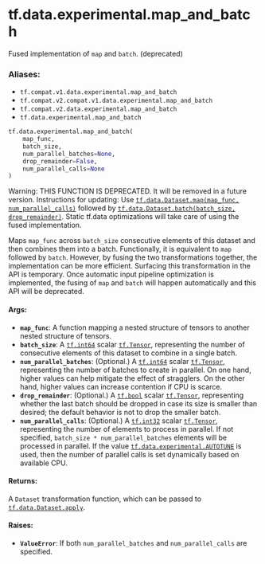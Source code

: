 <div itemscope itemtype="http://developers.google.com/ReferenceObject">
<meta itemprop="name" content="tf.data.experimental.map_and_batch" />
<meta itemprop="path" content="Stable" />
</div>

# tf.data.experimental.map_and_batch

Fused implementation of `map` and `batch`. (deprecated)

### Aliases:

* `tf.compat.v1.data.experimental.map_and_batch`
* `tf.compat.v2.compat.v1.data.experimental.map_and_batch`
* `tf.compat.v2.data.experimental.map_and_batch`
* `tf.data.experimental.map_and_batch`

``` python
tf.data.experimental.map_and_batch(
    map_func,
    batch_size,
    num_parallel_batches=None,
    drop_remainder=False,
    num_parallel_calls=None
)
```

<!-- Placeholder for "Used in" -->

Warning: THIS FUNCTION IS DEPRECATED. It will be removed in a future version.
Instructions for updating:
Use <a href="../../../tf/data/Dataset.md#map"><code>tf.data.Dataset.map(map_func, num_parallel_calls)</code></a> followed by <a href="../../../tf/data/Dataset.md#batch"><code>tf.data.Dataset.batch(batch_size, drop_remainder)</code></a>. Static tf.data optimizations will take care of using the fused implementation.

Maps `map_func` across `batch_size` consecutive elements of this dataset
and then combines them into a batch. Functionally, it is equivalent to `map`
followed by `batch`. However, by fusing the two transformations together, the
implementation can be more efficient. Surfacing this transformation in the API
is temporary. Once automatic input pipeline optimization is implemented,
the fusing of `map` and `batch` will happen automatically and this API will be
deprecated.

#### Args:


* <b>`map_func`</b>: A function mapping a nested structure of tensors to another
  nested structure of tensors.
* <b>`batch_size`</b>: A <a href="../../../tf.md#int64"><code>tf.int64</code></a> scalar <a href="../../../tf/Tensor.md"><code>tf.Tensor</code></a>, representing the number of
  consecutive elements of this dataset to combine in a single batch.
* <b>`num_parallel_batches`</b>: (Optional.) A <a href="../../../tf.md#int64"><code>tf.int64</code></a> scalar <a href="../../../tf/Tensor.md"><code>tf.Tensor</code></a>,
  representing the number of batches to create in parallel. On one hand,
  higher values can help mitigate the effect of stragglers. On the other
  hand, higher values can increase contention if CPU is scarce.
* <b>`drop_remainder`</b>: (Optional.) A <a href="../../../tf.md#bool"><code>tf.bool</code></a> scalar <a href="../../../tf/Tensor.md"><code>tf.Tensor</code></a>, representing
  whether the last batch should be dropped in case its size is smaller than
  desired; the default behavior is not to drop the smaller batch.
* <b>`num_parallel_calls`</b>: (Optional.) A <a href="../../../tf.md#int32"><code>tf.int32</code></a> scalar <a href="../../../tf/Tensor.md"><code>tf.Tensor</code></a>,
  representing the number of elements to process in parallel. If not
  specified, `batch_size * num_parallel_batches` elements will be processed
  in parallel. If the value <a href="../../../tf/data/experimental.md#AUTOTUNE"><code>tf.data.experimental.AUTOTUNE</code></a> is used, then
  the number of parallel calls is set dynamically based on available CPU.


#### Returns:

A `Dataset` transformation function, which can be passed to
<a href="../../../tf/data/Dataset.md#apply"><code>tf.data.Dataset.apply</code></a>.



#### Raises:


* <b>`ValueError`</b>: If both `num_parallel_batches` and `num_parallel_calls` are
  specified.